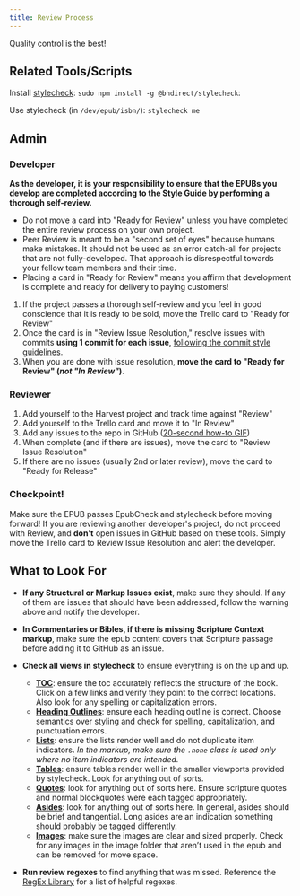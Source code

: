 ```yaml
---
title: Review Process
---
```


Quality control is the best!

## Related Tools/Scripts

Install [stylecheck](https://github.com/bhdirect-ebooks/stylecheck): `sudo npm install -g @bhdirect/stylecheck`:

Use stylecheck (in `/dev/epub/isbn/`): `stylecheck me`

## Admin
### Developer

<aside class="caution"><strong>As the developer, it is your responsibility to ensure that the EPUBs you develop are completed according to the Style Guide by performing a thorough self-review.</strong>
<ul><li>Do not move a card into "Ready for Review" unless you have completed the entire review process on your own project.</li><li>Peer Review is meant to be a "second set of eyes" because humans make mistakes. It should not be used as an error catch-all for projects that are not fully-developed. That approach is disrespectful towards your fellow team members and their time.</li><li>Placing a card in "Ready for Review" means you affirm that development is complete and ready for delivery to paying customers!</li></ul></aside>

1. If the project passes a thorough self-review and you feel in good conscience that it is ready to be sold, move the Trello card to "Ready for Review"
2. Once the card is in "Review Issue Resolution," resolve issues with commits **using 1 commit for each issue**, [following the commit style guidelines](../code/git_commit.html).
3. When you are done with issue resolution, **move the card to "Ready for Review" (_not "In Review"_)**.

### Reviewer

1. Add yourself to the Harvest project and track time against "Review"
2. Add yourself to the Trello card and move it to "In Review"
3. Add any issues to the repo in GitHub ([20-second how-to GIF](../assets/images/githubissue.gif))
4. When complete (and if there are issues), move the card to "Review Issue Resolution"
5. If there are no issues (usually 2nd or later review), move the card to "Ready for Release"

### Checkpoint!

<aside class="warning">Make sure the EPUB passes EpubCheck and stylecheck before moving forward! If you are reviewing another developer's project, do not proceed with Review, and <strong>don't</strong> open issues in GitHub based on these tools. Simply move the Trello card to Review Issue Resolution and alert the developer.</aside>

## What to Look For

* **If any Structural or Markup Issues exist**, make sure they should. If any of them are issues that should have been addressed, follow the warning above and notify the developer.
* **In Commentaries or Bibles, if there is missing Scripture Context markup**, make sure the epub content covers that Scripture passage before adding it to GitHub as an issue.


* **Check all views in stylecheck** to ensure everything is on the up and up.
  * **[TOC](../code/navigation.html#Table-of-Contents)**: ensure the toc accurately reflects the structure of the book. Click on a few links and verify they point to the correct locations. Also look for any spelling or capitalization errors.
  * **[Heading Outlines](../code/structural_types.html#Headings)**: ensure each heading outline is correct. Choose semantics over styling and check for spelling, capitalization, and punctuation errors.
  * **[Lists](../css_lib/lists.html)**: ensure the lists render well and do not duplicate item indicators. _In the markup, make sure the `.none` class is used only where no item indicators are intended._
  * **[Tables](../code/general_types.html#Tables)**: ensure tables render well in the smaller viewports provided by stylecheck. Look for anything out of sorts.
  * **[Quotes](../code/general_types.html#Scripture-Quotes)**: look for anything out of sorts here. Ensure scripture quotes and normal blockquotes were each tagged appropriately.
  * **[Asides](../code/general_types.html#Asides)**: look for anything out of sorts here. In general, asides should be brief and tangential. Long asides are an indication something should probably be tagged differently.
  * **[Images](../code/media_types.html#Images)**: make sure the images are clear and sized properly. Check for any images in the image folder that aren’t used in the epub and can be removed for move space.

* **Run review regexes** to find anything that was missed. Reference the [RegEx Library](../process/regex-library.html) for a list of helpful regexes.
